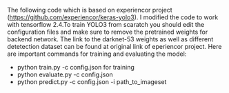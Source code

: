 The following code which is based on experiencor project (https://github.com/experiencor/keras-yolo3). I modified the code to work with tensorflow 2.4.To train YOLO3 from scaratch you should edit the configuration files and make sure to remove the pretrained weights for backend network. The link to the darknet-53 weights as well as different detetection dataset can be found at original link of eperiencor project. Here are important commands for training and evaluating the model:
- python train.py -c config.json for training
- python evaluate.py -c config.json
- python predict.py -c config.json -i path_to_imageset
